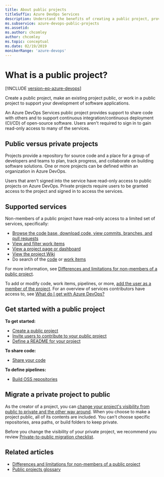 ```yaml
---
title: About public projects 
titleSuffix: Azure DevOps Services
description: Understand the benefits of creating a public project, provide anonymous users ability to view your projects.
ms.subservice: azure-devops-public-projects
ms.assetid: 
ms.author: chcomley
author: chcomley
ms.topic: conceptual
ms.date: 02/19/2019
monikerRange: 'azure-devops'
---
```


# What is a public project?

[!INCLUDE [version-eq-azure-devops](../../includes/version-eq-azure-devops.md)] 

Create a public project, make an existing project public, or work in a public project to support your development of software applications.  

An Azure DevOps Services public project provides support to share code with others and to support continuous integration/continuous deployment (CI/CD) of open-source software. Users aren't required to sign in to gain read-only access to many of the services.  

## Public versus private projects

Projects provide a repository for source code and a place for a group of developers and teams to plan, track progress, and collaborate on building software solutions. One or more projects can be defined within an organization in Azure DevOps.  

Users that aren't signed into the service have read-only access to public projects on Azure DevOps. Private projects require users to be granted access to the project and signed in to access the services.

## Supported services  

Non-members of a public project have read-only access to a limited set of services, specifically:

* [Browse the code base, download code, view commits, branches, and pull requests](browse-code-public.md)
* [View and filter work items](view-filter-work-items-public.md)
* [View a project page or dashboard](view-project-dashboard-public.md)
* [View the project Wiki](view-wiki-public.md) 
* Do search of the [code](code-search-public.md) or [work items](work-item-search-public.md) 

For more information, see [Differences and limitations for non-members of a public project](feature-differences.md).

To add or modify code, work items, pipelines, or more, [add the user as a member of the project](invite-users-public.md). For an overview of services contributors have access to, see [What do I get with Azure DevOps?](../../user-guide/services.md)

## Get started with a public project  

**To get started:**
* [Create a public project](create-public-project.md)
* [Invite users to contribute to your public project](invite-users-public.md)
* [Define a README for your project](../projects/project-vision-status.md)

**To share code:**
* [Share your code](../../repos/git/gitquickstart.md)

**To define pipelines:** 
* [Build OSS repositories](../../pipelines/repos/index.md?bc=%252fazure%252fdevops%252forganizations%252fpublic%252fbreadcrumb%252ftoc.json&toc=%252fazure%252fdevops%252forganizations%252fpublic%252ftoc.json)

## Migrate a private project to public

As the creator of a project, you can [change your project's visibility from public to private and the other way around](make-project-public.md). When you choose to make a project public, all of its contents are included. You can't choose specific repositories, area paths, or build folders to keep private. 

Before you change the visibility of your private project, we recommend you review [Private-to-public migration checklist](migration-checklist.md).

## Related articles

- [Differences and limitations for non-members of a public project](feature-differences.md)
- [Public projects glossary](glossary-public.md)